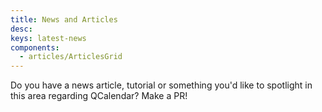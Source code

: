 ```yaml
---
title: News and Articles
desc: 
keys: latest-news
components:
  - articles/ArticlesGrid
---
```


Do you have a news article, tutorial or something you'd like to spotlight in this area regarding QCalendar? Make a PR!

<articles-grid />
